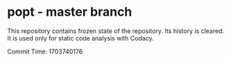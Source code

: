 # popt - master branch

This repository contains frozen state of the repository.
Its history is cleared. It is used only for static code
analysis with Codacy.

Commit Time: 1703740176